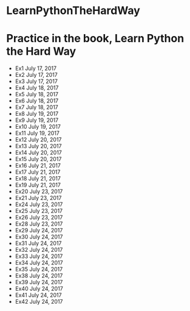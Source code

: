 # LearnPythonTheHardWay
Practice in the book, Learn Python the Hard Way
=======
- Ex1 July 17, 2017
- Ex2 July 17, 2017
- Ex3 July 17, 2017
- Ex4 July 18, 2017
- Ex5 July 18, 2017
- Ex6 July 18, 2017
- Ex7 July 18, 2017
- Ex8 July 19, 2017
- Ex9 July 19, 2017
- Ex10 July 19, 2017
- Ex11 July 19, 2017
- Ex12 July 20, 2017
- Ex13 July 20, 2017
- Ex14 July 20, 2017
- Ex15 July 20, 2017
- Ex16 July 21, 2017
- Ex17 July 21, 2017
- Ex18 July 21, 2017
- Ex19 July 21, 2017
- Ex20 July 23, 2017
- Ex21 July 23, 2017
- Ex24 July 23, 2017
- Ex25 July 23, 2017
- Ex26 July 23, 2017
- Ex28 July 23, 2017
- Ex29 July 24, 2017
- Ex30 July 24, 2017
- Ex31 July 24, 2017
- Ex32 July 24, 2017
- Ex33 July 24, 2017
- Ex34 July 24, 2017
- Ex35 July 24, 2017
- Ex38 July 24, 2017
- Ex39 July 24, 2017
- Ex40 July 24, 2017
- Ex41 July 24, 2017
- Ex42 July 24, 2017
